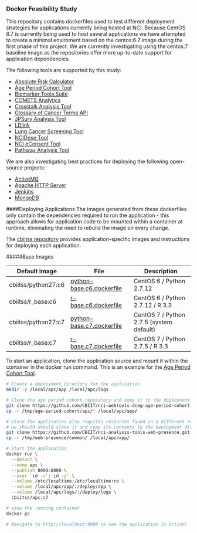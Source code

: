 ### Docker Feasibility Study

This repository contains dockerfiles used to test different deployment strategies for applications currently being hosted at NCI. Because CentOS 6.7 is currently being used to host several applications we have attempted to create a minimal enviroment based on the centos:6.7 image during the first phase of this project. We are currently investigating using the centos:7 baseline image as the repositories offer more up-to-date support for application dependencies.

The following tools are supported by this study:

- [Absolute Risk Calculator](https://github.com/CBIIT/nci-webtools-dceg-risk-assessment)
- [Age Period Cohort Tool](https://github.com/CBIIT/nci-webtools-dceg-age-period-cohort)
- [Biomarker Tools Suite](https://github.com/CBIIT/nci-webtools-dceg-sw-computational-tools)
- [COMETS Analytics](https://github.com/CBIIT/nci-webtools-comets-analytics)
- [Crosstalk Analysis Tool](https://github.com/CBIIT/nci-webtools-dceg-age-period-cohort)
- [Glossary of Cancer Terms API](https://github.com/CBIIT/nci-analysis-tools-glossary)
- [JPSurv Analysis Tool](https://github.com/CBIIT/nci-webtools-dccps-seer)
- [LDlink](https://github.com/CBIIT/nci-webtools-dceg-linkage)
- [Lung Cancer Screening Tool](https://github.com/CBIIT/nci-webtools-dceg-risk-assessment)
- [NCIDose Tool](https://github.com/CBIIT/nci-webtools-dceg-ncidose)
- [NCI eConsent Tool](https://github.com/CBIIT/nci-webtools-dceg-econsent)
- [Pathway Analysis Tool](https://github.com/CBIIT/nci-webtools-dceg-pathway-analysis)

We are also investigating best practices for deploying the following open-source projects:
- [ActiveMQ](https://github.com/apache/activemq)
- [Apache HTTP Server](https://github.com/apache/httpd)
- [Jenkins](https://github.com/jenkinsci/jenkins)
- [MongoDB](https://github.com/mongodb/mongo)

####Deploying Applications
The images generated from these dockerfiles only contain the dependencies required to run the application - this approach allows for application code to be mounted within a container at runtime, eliminating the need to rebuild the image on every change.

The [cbiitss repository](https://hub.docker.com/u/cbiitss/) provides application-specific images and instructions for deploying each application. 

#####Base Images

| Default image         | File                                 | Description                                          | 
| --------------------- | ------------------------------------ | ---------------------------------------------------- |
| cbiitss/python27:c6   | [python-base.c6.dockerfile][1]       | CentOS 6 / Python 2.7.12                             |
| cbiitss/r_base:c6     | [r-base.c6.dockerfile][3]            | CentOS 6 / Python 2.7.12 / R 3.3                     |
| cbiitss/python27:c7   | [python-base.c7.dockerfile][2]       | CentOS 7 / Python 2.7.5 (system default)             |
| cbiitss/r_base:c7     | [r-base.c7.dockerfile][4]            | CentOS 7 / Python 2.7.5 / R 3.3                      |

[1]: applications/base/python-base.c6.dockerfile
[2]: applications/base/python-base.c7.dockerfile
[3]: applications/base/r-base.c6.dockerfile
[4]: applications/base/r-base.c7.dockerfile


To start an application, clone the application source and mount it within the container in the docker run command. This is an example for the [Age Period Cohort Tool](https://github.com/CBIIT/nci-webtools-dceg-age-period-cohort).

```bash
# Create a deployment directory for the application
mkdir -p /local/apc/app /local/apc/logs

# Clone the age period cohort repository and copy it to the deployment directory
git clone https://github.com/CBIIT/nci-webtools-dceg-age-period-cohort.git /tmp/age-period-cohort
cp -r /tmp/age-period-cohort/apc/* /local/apc/app/

# Since the application also requires resources found in a different repository,
# we should should clone it and copy its contents to the deployment directory
git clone https://github.com/CBIIT/nci-analysis-tools-web-presence.git /tmp/web-presence
cp -r /tmp/web-presence/common/ /local/apc/app/

# Start the application
docker run \
  --detach \
  --name apc \
  --publish 8000:8000 \
  --user `id -u`:`id -g` \
  --volume /etc/localtime:/etc/localtime:ro \
  --volume /local/apc/app/:/deploy/app \
  --volume /local/apc/logs/:/deploy/logs \
  cbiitss/apc:c7

# View the running container
docker ps

# Navigate to http://localhost:8000 to see the application in action!
```

